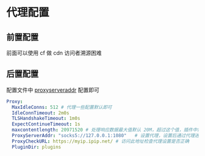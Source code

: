 # 代理配置

## 前置配置
前面可以使用 cf 做 cdn 访问者溯源困难

## 后置配置
配置文件中 [proxyserveraddr](http://localhost:8080/goblin-doc/config/proxy.html#proxyserveraddr%E3%80%81proxycheckurl) 配置即可
```yaml
Proxy:
  MaxIdleConns: 512 # 代理一些配置默认即可
  IdleConnTimeout: 2m0s
  TLSHandshakeTimeout: 1m0s
  ExpectContinueTimeout: 1s
  maxcontentlength: 20971520 # 处理响应数据最大值默认 20M，超过这个值，插件中需要读取 body 的操作会被取消
  ProxyServerAddr: "socks5://127.0.0.1:1080"   # 设置代理，设置后通过代理进行网页请求
  ProxyCheckURL: https://myip.ipip.net/ # 访问此地址检查代理设置是否正确
  PluginDir: plugins
```

